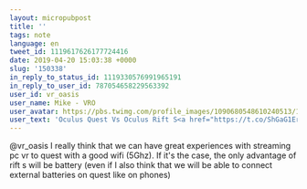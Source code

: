```yaml
---
layout: micropubpost
title: ''
tags: note
language: en
tweet_id: 1119617626177724416
date: 2019-04-20 15:03:38 +0000
slug: '150338'
in_reply_to_status_id: 1119330576991965191
in_reply_to_user_id: 787054658229563392
user_id: vr_oasis
user_name: Mike - VRO
user_avatar: https://pbs.twimg.com/profile_images/1090680548610240513/166OIks4.jpg
user_text: 'Oculus Quest Vs Oculus Rift S<a href="https://t.co/ShGaG1ErWP" rel="nofollow noopener" dir="ltr" data-expanded-url="https://youtu.be/h_Z6LEVoVYQ" class="twitter-timeline-link u-hidden" target="_blank" title="https://youtu.be/h_Z6LEVoVYQ"><span class="tco-ellipsis"></span><span class="invisible">https://</span><span class="js-display-url">youtu.be/h_Z6LEVoVYQ</span><span class="invisible"></span><span class="tco-ellipsis"><span class="invisible"> </span></span></a>'
---
```

@vr_oasis I really think that we can have great experiences with streaming pc vr to quest with a good wifi (5Ghz). If it's the case, the only advantage of rift s will be battery (even if I also think that we will be able to connect external batteries on quest like on phones)
